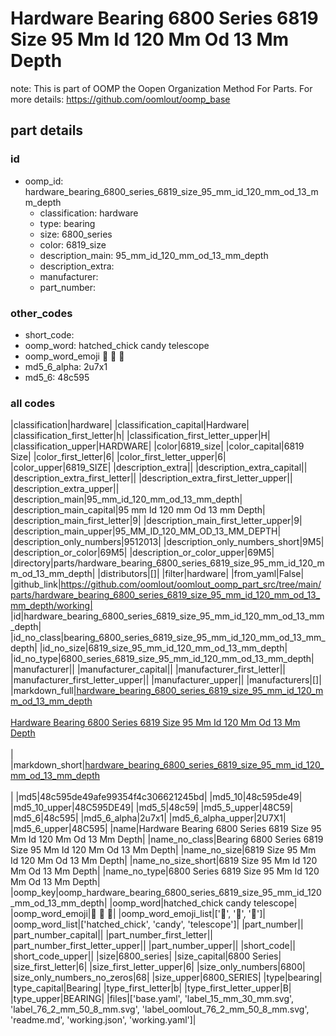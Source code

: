 # Hardware Bearing 6800 Series 6819 Size 95 Mm Id 120 Mm Od 13 Mm Depth  

note: This is part of OOMP the Oopen Organization Method For Parts. For more details: https://github.com/oomlout/oomp_base

##  part details





### id
* oomp_id: hardware_bearing_6800_series_6819_size_95_mm_id_120_mm_od_13_mm_depth
  * classification: hardware
  * type: bearing
  * size: 6800_series
  * color: 6819_size
  * description_main: 95_mm_id_120_mm_od_13_mm_depth
  * description_extra: 
  * manufacturer: 
  * part_number: 

### other_codes
* short_code: 
* oomp_word: hatched_chick candy telescope
* oomp_word_emoji :hatched_chick: :candy: :telescope:
* md5_6_alpha: 2u7x1
* md5_6: 48c595

### all codes 
|classification|hardware|
|classification_capital|Hardware|
|classification_first_letter|h|
|classification_first_letter_upper|H|
|classification_upper|HARDWARE|
|color|6819_size|
|color_capital|6819 Size|
|color_first_letter|6|
|color_first_letter_upper|6|
|color_upper|6819_SIZE|
|description_extra||
|description_extra_capital||
|description_extra_first_letter||
|description_extra_first_letter_upper||
|description_extra_upper||
|description_main|95_mm_id_120_mm_od_13_mm_depth|
|description_main_capital|95 mm Id 120 mm Od 13 mm Depth|
|description_main_first_letter|9|
|description_main_first_letter_upper|9|
|description_main_upper|95_MM_ID_120_MM_OD_13_MM_DEPTH|
|description_only_numbers|9512013|
|description_only_numbers_short|9M5|
|description_or_color|69M5|
|description_or_color_upper|69M5|
|directory|parts/hardware_bearing_6800_series_6819_size_95_mm_id_120_mm_od_13_mm_depth|
|distributors|[]|
|filter|hardware|
|from_yaml|False|
|github_link|https://github.com/oomlout/oomlout_oomp_part_src/tree/main/parts/hardware_bearing_6800_series_6819_size_95_mm_id_120_mm_od_13_mm_depth/working|
|id|hardware_bearing_6800_series_6819_size_95_mm_id_120_mm_od_13_mm_depth|
|id_no_class|bearing_6800_series_6819_size_95_mm_id_120_mm_od_13_mm_depth|
|id_no_size|6819_size_95_mm_id_120_mm_od_13_mm_depth|
|id_no_type|6800_series_6819_size_95_mm_id_120_mm_od_13_mm_depth|
|manufacturer||
|manufacturer_capital||
|manufacturer_first_letter||
|manufacturer_first_letter_upper||
|manufacturer_upper||
|manufacturers|[]|
|markdown_full|[hardware_bearing_6800_series_6819_size_95_mm_id_120_mm_od_13_mm_depth](https://github.com/oomlout/oomlout_oomp_part_src/tree/main/parts/hardware_bearing_6800_series_6819_size_95_mm_id_120_mm_od_13_mm_depth/working)<br>[](https://github.com/oomlout/oomlout_oomp_part_src/tree/main/parts/hardware_bearing_6800_series_6819_size_95_mm_id_120_mm_od_13_mm_depth/working)<br>[Hardware Bearing 6800 Series 6819 Size 95 Mm Id 120 Mm Od 13 Mm Depth](https://github.com/oomlout/oomlout_oomp_part_src/tree/main/parts/hardware_bearing_6800_series_6819_size_95_mm_id_120_mm_od_13_mm_depth/working)<br><br>|
|markdown_short|[hardware_bearing_6800_series_6819_size_95_mm_id_120_mm_od_13_mm_depth](https://github.com/oomlout/oomlout_oomp_part_src/tree/main/parts/hardware_bearing_6800_series_6819_size_95_mm_id_120_mm_od_13_mm_depth/working)<br><br>|
|md5|48c595de49afe99354f4c306621245bd|
|md5_10|48c595de49|
|md5_10_upper|48C595DE49|
|md5_5|48c59|
|md5_5_upper|48C59|
|md5_6|48c595|
|md5_6_alpha|2u7x1|
|md5_6_alpha_upper|2U7X1|
|md5_6_upper|48C595|
|name|Hardware Bearing 6800 Series 6819 Size 95 Mm Id 120 Mm Od 13 Mm Depth|
|name_no_class|Bearing 6800 Series 6819 Size 95 Mm Id 120 Mm Od 13 Mm Depth|
|name_no_size|6819 Size 95 Mm Id 120 Mm Od 13 Mm Depth|
|name_no_size_short|6819 Size 95 Mm Id 120 Mm Od 13 Mm Depth|
|name_no_type|6800 Series 6819 Size 95 Mm Id 120 Mm Od 13 Mm Depth|
|oomp_key|oomp_hardware_bearing_6800_series_6819_size_95_mm_id_120_mm_od_13_mm_depth|
|oomp_word|hatched_chick candy telescope|
|oomp_word_emoji|:hatched_chick: :candy: :telescope:|
|oomp_word_emoji_list|[':hatched_chick:', ':candy:', ':telescope:']|
|oomp_word_list|['hatched_chick', 'candy', 'telescope']|
|part_number||
|part_number_capital||
|part_number_first_letter||
|part_number_first_letter_upper||
|part_number_upper||
|short_code||
|short_code_upper||
|size|6800_series|
|size_capital|6800 Series|
|size_first_letter|6|
|size_first_letter_upper|6|
|size_only_numbers|6800|
|size_only_numbers_no_zeros|68|
|size_upper|6800_SERIES|
|type|bearing|
|type_capital|Bearing|
|type_first_letter|b|
|type_first_letter_upper|B|
|type_upper|BEARING|
|files|['base.yaml', 'label_15_mm_30_mm.svg', 'label_76_2_mm_50_8_mm.svg', 'label_oomlout_76_2_mm_50_8_mm.svg', 'readme.md', 'working.json', 'working.yaml']|
